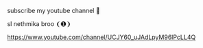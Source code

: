 subscribe my youtube channel 💜

sl nethmika broo ❨➊❩

https://www.youtube.com/channel/UCJY60_uJAdLpyM96lPcLL4Q
